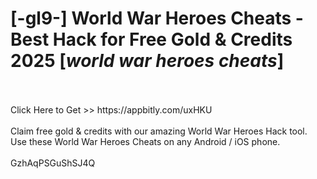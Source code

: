 # [-gl9-] World War Heroes Cheats - Best Hack for Free Gold & Credits 2025 [*world war heroes cheats*]
<br>
<br>Click Here to Get >> https://appbitly.com/uxHKU

<br>
<br>Claim free gold & credits with our amazing World War Heroes Hack tool. Use these World War Heroes Cheats on any Android / iOS phone.
<br>
<br>GzhAqPSGuShSJ4Q

